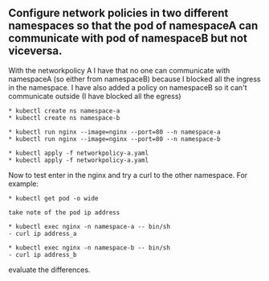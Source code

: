 ## Configure network policies in two different namespaces so that the pod of namespaceA can communicate with pod of namespaceB but not viceversa.


With the networkpolicy A I have that no one can communicate with namespaceA (so either from namespaceB) because I blocked all the ingress in the namespace. I have also added a policy on namespaceB so it can't communicate outside (I have blocked all the egress)

```
* kubectl create ns namespace-a
* kubectl create ns namespace-b

* kubectl run nginx --image=nginx --port=80 --n namespace-a
* kubectl run nginx --image=nginx --port=80 --n namespace-b

* kubectl apply -f networkpolicy-a.yaml
* kubectl apply -f networkpolicy-a.yaml
```

Now to test enter in the nginx and try a curl to the other namespace.
For example:

```
* kubectl get pod -o wide

take note of the pod ip address

* kubectl exec nginx -n namespace-a -- bin/sh
- curl ip address_a

* kubectl exec nginx -n namespace-b -- bin/sh
- curl ip address_b
```

evaluate the differences.
